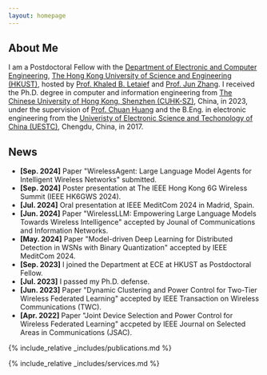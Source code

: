 ```yaml
---
layout: homepage
---
```


## About Me

I am a Postdoctoral Fellow with the [Department of Electronic and Computer Engineering](https://ece.hkust.edu.hk/), [The Hong Kong University of Science and Engineering (HKUST)](https://www.hkust.edu.hk/), hosted by [Prof. Khaled B. Letaief](https://scholar.google.com/citations?user=6WLhtHgAAAAJ) and [Prof. Jun Zhang](https://eejzhang.people.ust.hk/). I received the Ph.D. degree in computer and information engineering from [The Chinese University of Hong Kong, Shenzhen (CUHK-SZ)](https://www.cuhk.edu.cn/), China, in 2023, under the supervision of [Prof. Chuan Huang](https://myweb.cuhk.edu.cn/huangchuan) and the B.Eng. in electronic engineering from the [Univeristy of Electronic Science and Techonology of China (UESTC)](https://www.uestc.edu.cn/), Chengdu, China, in 2017.

## News

- **[Sep. 2024]** Paper "WirelessAgent: Large Language Model Agents for Intelligent Wireless Networks" submitted.
- **[Sep. 2024]** Poster presentation at The IEEE Hong Kong 6G Wireless Summit (IEEE HK6GWS 2024).
- **[Jul. 2024]** Oral presentation at IEEE MeditCom 2024 in Madrid, Spain.
- **[Jun. 2024]** Paper "WirelessLLM: Empowering Large Language Models Towards Wireless Intelligence" accepted by Jounal of Communications and Information Networks.
- **[May. 2024]** Paper "Model-driven Deep Learning for Distributed Detection in WSNs with Binary Quantization" accepted by IEEE MeditCom 2024.
- **[Sep. 2023]** I joined the Department at ECE at HKUST as Postdoctoral Fellow.
- **[Jul. 2023]** I passed my Ph.D. defense.
- **[Jun. 2023]** Paper "Dynamic Clustering and Power Control for Two-Tier Wireless Federated Learning" accepted by IEEE Transaction on Wireless Communications (TWC).
- **[Apr. 2022]** Paper "Joint Device Selection and Power Control for Wireless Federated Learning" accpeted by IEEE Journal on Selected Areas in Communications (JSAC).

{% include_relative _includes/publications.md %}

{% include_relative _includes/services.md %}
